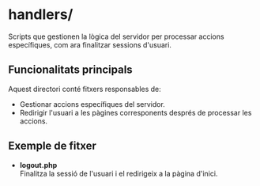 # handlers/

Scripts que gestionen la lògica del servidor per processar accions específiques, com ara finalitzar sessions d'usuari.

## Funcionalitats principals

Aquest directori conté fitxers responsables de:

- Gestionar accions específiques del servidor.
- Redirigir l'usuari a les pàgines corresponents després de processar les accions.

## Exemple de fitxer

- **logout.php**  
  Finalitza la sessió de l'usuari i el redirigeix a la pàgina d'inici.
